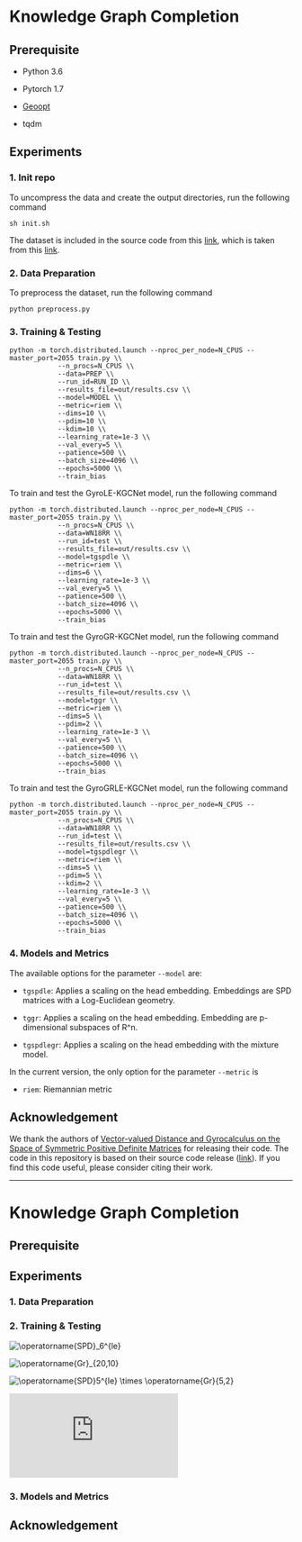 # Knowledge Graph Completion

## Prerequisite

* Python 3.6

* Pytorch 1.7

* [Geoopt](https://github.com/geoopt/geoopt)

* tqdm

## Experiments

### 1. Init repo

To uncompress the data and create the output directories, run the following command

```
sh init.sh
```

The dataset is included in the source code from this [link](https://github.com/fedelopez77/gyrospd), 
which is taken from this [link](https://github.com/villmow/datasets_knowledge_embedding).  

### 2. Data Preparation

To preprocess the dataset, run the following command

```
python preprocess.py
```

### 3. Training & Testing

```
python -m torch.distributed.launch --nproc_per_node=N_CPUS --master_port=2055 train.py \\
            --n_procs=N_CPUS \\
            --data=PREP \\
            --run_id=RUN_ID \\
            --results_file=out/results.csv \\
            --model=MODEL \\
            --metric=riem \\
            --dims=10 \\
            --pdim=10 \\
            --kdim=10 \\
            --learning_rate=1e-3 \\
            --val_every=5 \\
            --patience=500 \\
            --batch_size=4096 \\
            --epochs=5000 \\
            --train_bias
```

To train and test the GyroLE-KGCNet model, run the following command

```
python -m torch.distributed.launch --nproc_per_node=N_CPUS --master_port=2055 train.py \\
            --n_procs=N_CPUS \\
            --data=WN18RR \\
            --run_id=test \\
            --results_file=out/results.csv \\
            --model=tgspdle \\
            --metric=riem \\
            --dims=6 \\
            --learning_rate=1e-3 \\
            --val_every=5 \\
            --patience=500 \\
            --batch_size=4096 \\
            --epochs=5000 \\
            --train_bias
```

To train and test the GyroGR-KGCNet model, run the following command

```
python -m torch.distributed.launch --nproc_per_node=N_CPUS --master_port=2055 train.py \\
            --n_procs=N_CPUS \\
            --data=WN18RR \\
            --run_id=test \\
            --results_file=out/results.csv \\
            --model=tggr \\
            --metric=riem \\
            --dims=5 \\
            --pdim=2 \\
            --learning_rate=1e-3 \\
            --val_every=5 \\
            --patience=500 \\
            --batch_size=4096 \\
            --epochs=5000 \\
            --train_bias
```

To train and test the GyroGRLE-KGCNet model, run the following command

```
python -m torch.distributed.launch --nproc_per_node=N_CPUS --master_port=2055 train.py \\
            --n_procs=N_CPUS \\
            --data=WN18RR \\
            --run_id=test \\
            --results_file=out/results.csv \\
            --model=tgspdlegr \\
            --metric=riem \\
            --dims=5 \\
            --pdim=5 \\
            --kdim=2 \\
            --learning_rate=1e-3 \\
            --val_every=5 \\
            --patience=500 \\
            --batch_size=4096 \\
            --epochs=5000 \\
            --train_bias
```


### 4. Models and Metrics

The available options for the parameter `--model` are:

* `tgspdle`: Applies a scaling on the head embedding. Embeddings are SPD matrices with a Log-Euclidean geometry. 

* `tggr`: Applies a scaling on the head embedding. Embedding are p-dimensional subspaces of R^n. 

* `tgspdlegr`: Applies a scaling on the head embedding with the mixture model. 

In the current version, the only option for the parameter `--metric` is 

* `riem`: Riemannian metric

## Acknowledgement

We thank the authors of [Vector-valued Distance and Gyrocalculus on the Space of Symmetric Positive Definite Matrices](https://arxiv.org/pdf/2110.13475.pdf) for releasing their code. The code in this repository is based on their source code release ([link](https://github.com/fedelopez77/gyrospd)). If you find this code useful, please consider citing their work.







----------------------------------------------------------------------------------------------------------------------------------
# Knowledge Graph Completion

## Prerequisite



## Experiments

### 1. Data Preparation



### 2. Training & Testing

![\operatorname{SPD}_6^{le}](https://latex.codecogs.com/svg.image?\operatorname{SPD}_6^{le})

![\operatorname{Gr}_{20,10}](https://latex.codecogs.com/svg.image?\operatorname{Gr}_{20,10})

![\operatorname{SPD}_5^{le} \times \operatorname{Gr}_{5,2}](https://latex.codecogs.com/svg.image?\operatorname{SPD}_5^{le}&space;\times&space;\operatorname{Gr}_{5,2})

![\sum_{\forall i}{x_i^{2}}](https://latex.codecogs.com/svg.latex?%5Csum_%7B%5Cforall+i%7D%7Bx_i%5E%7B2%7D%7D)

### 3. Models and Metrics



## Acknowledgement

